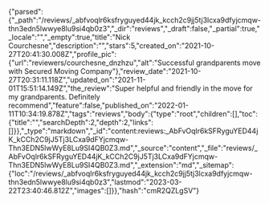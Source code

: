 {"parsed":{"_path":"/reviews/_abfvoqlr6ksfryguyed44jk_kcch2c9jj5tj3lcxa9dfyjcmqw-thn3edn5lwwye8lu9si4qb0z3","_dir":"reviews","_draft":false,"_partial":true,"_locale":"","_empty":true,"title":"Nick Courchesne","description":"","stars":5,"created_on":"2021-10-27T20:41:30.008Z","profile_pic":{"url":"reviewers/courchesne_dnzhzu","alt":"Successful grandparents move with Secured Moving Company"},"review_date":"2021-10-27T20:31:11.118Z","updated_on":"2021-11-01T15:51:14.149Z","the_review":"Super helpful and friendly in the move for my grandparents. Definitely recommend","feature":false,"published_on":"2022-01-11T10:34:19.878Z","tags":"reviews","body":{"type":"root","children":[],"toc":{"title":"","searchDepth":2,"depth":2,"links":[]}},"_type":"markdown","_id":"content:reviews:_AbFvOqlr6kSFRyguYED44jK_kCCh2C9jJ5Tj3LCxa9dFYjcmqw-Thn3EDN5lwWyE8Lu9SI4QB0Z3.md","_source":"content","_file":"reviews/_AbFvOqlr6kSFRyguYED44jK_kCCh2C9jJ5Tj3LCxa9dFYjcmqw-Thn3EDN5lwWyE8Lu9SI4QB0Z3.md","_extension":"md","_sitemap":{"loc":"/reviews/_abfvoqlr6ksfryguyed44jk_kcch2c9jj5tj3lcxa9dfyjcmqw-thn3edn5lwwye8lu9si4qb0z3","lastmod":"2023-03-22T23:40:46.812Z","images":[]}},"hash":"cmR2QZLgSV"}